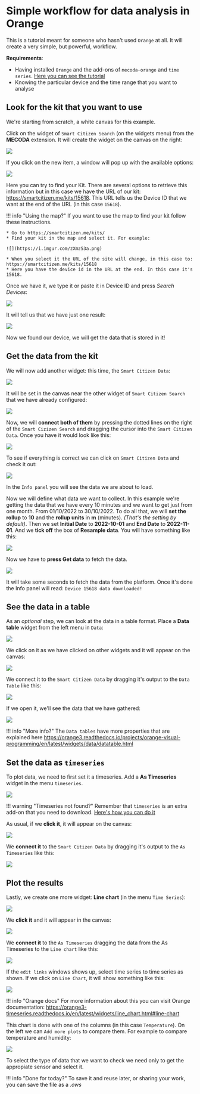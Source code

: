# Simple workflow for data analysis in Orange

This is a tutorial meant for someone who hasn't used `Orange` at all. It will create a very simple, but powerful, workflow. 

**Requirements**:

* Having installed `Orange` and the add-ons of `mecoda-orange` and `time series`. [Here you can see the tutorial](Configure%20Orange%20Data%20Analysis.md)
* Knowing the particular device and the time range that you want to analyse

## Look for the kit that you want to use

We're starting from scratch, a white canvas for this example. 

Click on the widget of `Smart Citizen Search` (on the widgets menu) from the **MECODA** extension. It will create the widget on the canvas on the right:

![](https://i.imgur.com/NdgHPlx.png)

If you click on the new item, a window will pop up with the available options:

![](https://i.imgur.com/H2OGEBv.png)

Here you can try to find your Kit. There are several options to retrieve this information but in this case we have the URL of our kit: https://smartcitizen.me/kits/15618. This URL tells us the Device ID that we want at the end of the URL (in this case `15618`).

!!! info "Using the map?"
	If you want to use the map to find your kit follow these instructions.
	
	* Go to https://smartcitizen.me/kits/
	* Find your kit in the map and select it. For example: 
	
	![](https://i.imgur.com/zXmz53a.png)
	
	* When you select it the URL of the site will change, in this case to: https://smartcitizen.me/kits/15618
	* Here you have the device id in the URL at the end. In this case it's 15618. 

Once we have it, we type it or paste it in Device ID and press _Search Devices_:

![](https://i.imgur.com/oAhSFjX.png)

It will tell us that we have just one result: 

![](https://i.imgur.com/bLJAjMN.png)

Now we found our device, we will get the data that is stored in it!

## Get the data from the kit

We will now add another widget: this time, the `Smart Citizen Data`:

![](https://i.imgur.com/HNGLmeB.png)

It will be set in the canvas near the other widget of `Smart Citizen Search` that we have already configured:

![](https://i.imgur.com/Ds2PQ2b.png)

Now, we will **connect both of them** by pressing the dotted lines on the right of the `Smart Cizizen Search` and dragging the cursor into the `Smart Citizen Data`. Once you have it would look like this: 

![](https://i.imgur.com/DD63yLw.png)

To see if everything is correct we can click on `Smart Citizen Data` and check it out:

![](https://i.imgur.com/3jTD66H.png)

In the `Info panel` you will see the data we are about to load.

Now we will define what data we want to collect. In this example we're getting the data that we have every 10 minutes and we want to get just from one month. From 01/10/2022 to 30/10/2022. To do all that, we will **set the rollup** to **10** and the **rollup units** in **m** (minutes). _(That's the setting by default)_. Then we set **Initial Date** to **2022-10-01** and **End Date** to **2022-11-01**. And we **tick off** the box of **Resample data**. You will have something like this:

![](https://i.imgur.com/cOLbgFN.png)

Now we have to **press Get data** to fetch the data.

![](https://i.imgur.com/Ukd7KVq.png)

It will take some seconds to fetch the data from the platform. Once it's done the Info panel will read: `Device 15618 data downloaded!`

## See the data in a table

As an _optional_ step, we can look at the data in a table format. Place a **Data table** widget from the left menu in `Data`:

![](https://i.imgur.com/7Bdt52b.png)

We click on it as we have clicked on other widgets and it will appear on the canvas:

![](https://i.imgur.com/BO803hU.png)

We connect it to the `Smart Citizen Data` by dragging it's output to the `Data Table` like this:

![](https://i.imgur.com/HZxxq7s.png)

If we open it, we'll see the data that we have gathered:

![](https://i.imgur.com/tog47oH.png)

!!! info "More info?"
	The `Data tables` have more properties that are explained here https://orange3.readthedocs.io/projects/orange-visual-programming/en/latest/widgets/data/datatable.html

## Set the data as `timeseries`

To plot data, we need to first set it a timeseries. Add a **As Timeseries** widget in the menu `timeseries`. 

![](https://i.imgur.com/r9ONvBD.png)

!!! warning "Timeseries not found?"
	Remember that `timeseries` is an extra add-on that you need to download. [Here's how you can do it](Configure%20Orange%20Data%20Analysis.md)

As usual, if we **click it**, it will appear on the canvas:

![](https://i.imgur.com/XZOXoy8.png)

We **connect it** to the `Smart Citizen Data` by dragging it's output to the `As Timeseries` like this:

![](https://i.imgur.com/0tYVHq5.png)

## Plot the results

Lastly, we create one more widget: **Line chart** (in the menu `Time Series`):

![](https://i.imgur.com/vDGjMKa.png)

We **click it** and it will appear in the canvas:

![](https://i.imgur.com/k0VH1OP.png)

We **connect it** to the `As Timeseries` dragging the data from the As Timeseries to the `Line chart` like this:

![](https://i.imgur.com/nobupdR.png)

If the `edit links` windows shows up, select time series to time series as shown. If we click on `Line Chart`, it will show something like this:

![](https://i.imgur.com/zdDOrR9.png)

!!! info "Orange docs"
	For more information about this you can visit Orange documentation: https://orange3-timeseries.readthedocs.io/en/latest/widgets/line_chart.html#line-chart

This chart is done with one of the columns (in this case `Temperature`).  On the left we can `Add more plots` to compare them. For example to compare temperature and humidity:

![](https://i.imgur.com/iZPmUda.png)

To select the type of data that we want to check we need only to get the appropiate sensor and select it.

!!! info "Done for today?"
	To save it and reuse later, or sharing your work, you can save the file as a _.ows_
